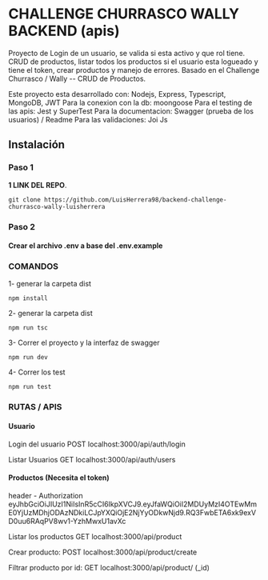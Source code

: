 #  CHALLENGE CHURRASCO WALLY BACKEND (apis)
Proyecto de Login de un usuario, se valida si esta activo y que rol tiene. CRUD de productos, listar todos los productos si el usuario esta logueado y tiene el token, crear productos y manejo de errores. Basado en el Challenge Churrasco / Wally -- CRUD de Productos.

Este proyecto esta desarrollado con: Nodejs, Express, Typescript, MongoDB, JWT
Para la conexion con la db: moongoose
Para el testing de las apis: Jest y SuperTest
Para la documentacion: Swagger (prueba de los usuarios) / Readme
Para las validaciones: Joi Js 

## Instalación
### Paso 1
**1 LINK DEL REPO**. 

    git clone https://github.com/LuisHerrera98/backend-challenge-churrasco-wally-luisherrera

### Paso 2
#### Crear el archivo .env a base del .env.example

### COMANDOS
1- generar la carpeta dist

    npm install

2- generar la carpeta dist

    npm run tsc

3- Correr el proyecto y la interfaz de swagger

    npm run dev

4- Correr los test

    npm run test

### RUTAS / APIS 
#### Usuario
Login del usuario
POST
    localhost:3000/api/auth/login

Listar Usuarios
GET
    localhost:3000/api/auth/users

#### Productos  (Necesita el token)
header - Authorization
    eyJhbGciOiJIUzI1NiIsInR5cCI6IkpXVCJ9.eyJfaWQiOiI2MDUyMzI4OTEwMmE0YjUzMDhjODAzNDkiLCJpYXQiOjE2NjYyODkwNjd9.RQ3FwbETA6xk9exVD0uu6RAqPV8wv1-YzhMwxU1avXc

Listar los productos
GET
    localhost:3000/api/product

Crear producto:
POST
    localhost:3000/api/product/create

Filtrar producto por id:
GET
    localhost:3000/api/product/ (_id)
